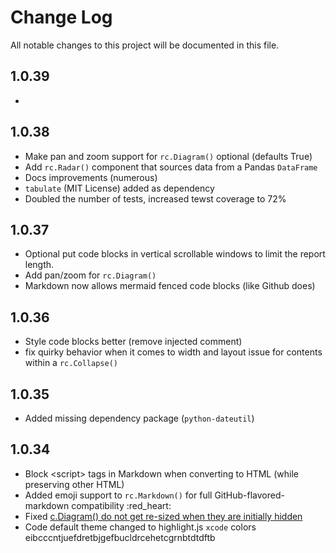 # Change Log

All notable changes to this project will be documented in this file.

## 1.0.39

- <todo>

## 1.0.38

- Make pan and zoom support for `rc.Diagram()` optional (defaults True)
- Add `rc.Radar()` component that sources data from a Pandas `DataFrame`
- Docs improvements (numerous)
- `tabulate` (MIT License) added as dependency
- Doubled the number of tests, increased tewst coverage to 72%

## 1.0.37

- Optional put code blocks in vertical scrollable windows to limit the report length.
- Add pan/zoom for `rc.Diagram()`
- Markdown now allows mermaid fenced code blocks (like Github does)

## 1.0.36

- Style code blocks better (remove injected comment)
- fix quirky behavior when it comes to width and layout issue for contents within a `rc.Collapse()`

## 1.0.35

- Added missing dependency package (`python-dateutil`)

## 1.0.34

- Block \<script\> tags in Markdown when converting to HTML (while preserving other HTML)
- Added emoji support to `rc.Markdown()` for full GitHub-flavored-markdown compatibility :red_heart:
- Fixed [c.Diagram() do not get re-sized when they are initially hidden](https://github.com/darenr/report_creator/issues/13)
- Code default theme changed to highlight.js `xcode` colors
  eibcccntjuefdretbjgefbucldrcehetcgrnbtdtdftb
